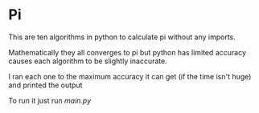 # Pi
This are ten algorithms in python to calculate pi without any imports.

Mathematically they all converges to pi but python has limited accuracy causes each algorithm to be slightly inaccurate.

I ran each one to the maximum accuracy it can get (if the time isn't huge) and printed the output

To run it just run _main.py_
